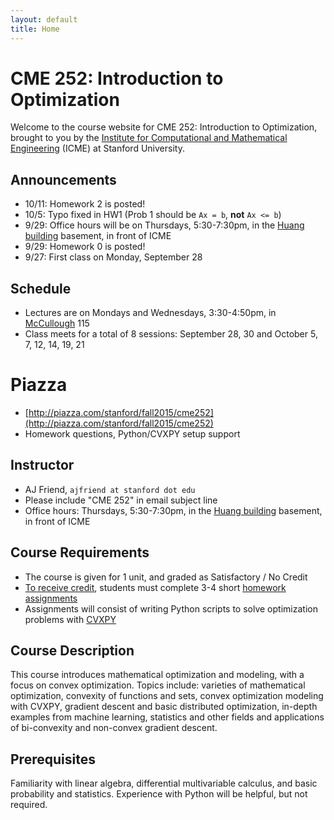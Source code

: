 ```yaml
---
layout: default
title: Home
---
```


# CME 252: Introduction to Optimization

Welcome to the course website for CME 252: Introduction to Optimization, brought to you by the [Institute for Computational and Mathematical Engineering](https://icme.stanford.edu/) (ICME) at Stanford University.

## Announcements
- 10/11: Homework 2 is posted!
- 10/5: Typo fixed in HW1 (Prob 1 should be `Ax = b`, **not** `Ax <= b`)
- 9/29: Office hours will be on Thursdays, 5:30-7:30pm, in the [Huang building](https://www.google.com/maps/place/Jen-Hsun+Huang+Engineering+Center/@37.4279167,-122.1742945,18z/data=!3m1!4b1!4m2!3m1!1s0x808fbb2ad1efaf1d:0xe4be58a43178043f) basement, in front of ICME
- 9/29: Homework 0 is posted!
- 9/27: First class on Monday, September 28

## Schedule
- Lectures are on Mondays and Wednesdays, 3:30-4:50pm, in [McCullough](https://goo.gl/maps/u15gEQdFCzA2) 115
- Class meets for a total of 8 sessions: September 28, 30 and October 5, 7, 12, 14, 19, 21

# Piazza
- [http://piazza.com/stanford/fall2015/cme252](http://piazza.com/stanford/fall2015/cme252)
- Homework questions, Python/CVXPY setup support

## Instructor
- AJ Friend, `ajfriend at stanford dot edu`
- Please include "CME 252" in email subject line
- Office hours: Thursdays, 5:30-7:30pm, in the [Huang building](https://www.google.com/maps/place/Jen-Hsun+Huang+Engineering+Center/@37.4279167,-122.1742945,18z/data=!3m1!4b1!4m2!3m1!1s0x808fbb2ad1efaf1d:0xe4be58a43178043f) basement, in front of ICME

## Course Requirements
- The course is given for 1 unit, and graded as Satisfactory / No Credit
- [To receive credit](https://studentaffairs.stanford.edu/registrar/faculty/unit-of-credit), students must complete 3-4 short [homework assignments](homework)
- Assignments will consist of writing Python scripts to solve optimization problems with [CVXPY](http://www.cvxpy.org/)

## Course Description

This course introduces mathematical optimization and modeling, with a focus on convex optimization. Topics include: varieties of mathematical optimization, convexity of functions and sets, convex optimization modeling with CVXPY, gradient descent and basic distributed optimization, in-depth examples from machine learning, statistics and other fields and applications of bi-convexity and non-convex gradient descent.

## Prerequisites

Familiarity with linear algebra, differential multivariable calculus, and basic probability and statistics. Experience with Python will be helpful, but not required.


